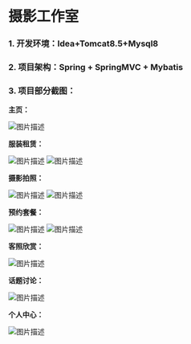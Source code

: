 # 摄影工作室
### 1. 开发环境：Idea+Tomcat8.5+Mysql8
### 2. 项目架构：Spring + SpringMVC + Mybatis
### 3. 项目部分截图：
**主页：**
  
  
![图片描述](https://github.com/liyingdan/DJYZAtelier/blob/master/images/picture11.jpg)
  
  
  
 **服装租赁：**
   
   
![图片描述](https://github.com/liyingdan/DJYZAtelier/blob/master/images/picture12.jpg)
![图片描述](https://github.com/liyingdan/DJYZAtelier/blob/master/images/picture13.jpg)
  
    
    
  **摄影拍照：**
    
    
![图片描述](https://github.com/liyingdan/DJYZAtelier/blob/master/images/picture14.jpg)
![图片描述](https://github.com/liyingdan/DJYZAtelier/blob/master/images/picture15.jpg)
  
  **预约套餐：**
    
    
![图片描述](https://github.com/liyingdan/DJYZAtelier/blob/master/images/picture16.jpg)
![图片描述](https://github.com/liyingdan/DJYZAtelier/blob/master/images/picture17.jpg)

  
  **客照欣赏：**
    
    
![图片描述](https://github.com/liyingdan/DJYZAtelier/blob/master/images/picture18.jpg)
  
  
  **话题讨论：**
    
    
![图片描述](https://github.com/liyingdan/DJYZAtelier/blob/master/images/picture19.jpg)
  
  
  **个人中心：**
    
    
![图片描述](https://github.com/liyingdan/DJYZAtelier/blob/master/images/picture20.jpg)

